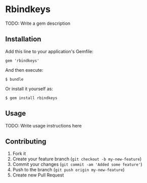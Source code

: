 # Rbindkeys

TODO: Write a gem description

## Installation

Add this line to your application's Gemfile:

    gem 'rbindkeys'

And then execute:

    $ bundle

Or install it yourself as:

    $ gem install rbindkeys

## Usage

TODO: Write usage instructions here

## Contributing

1. Fork it
2. Create your feature branch (`git checkout -b my-new-feature`)
3. Commit your changes (`git commit -am 'Added some feature'`)
4. Push to the branch (`git push origin my-new-feature`)
5. Create new Pull Request
